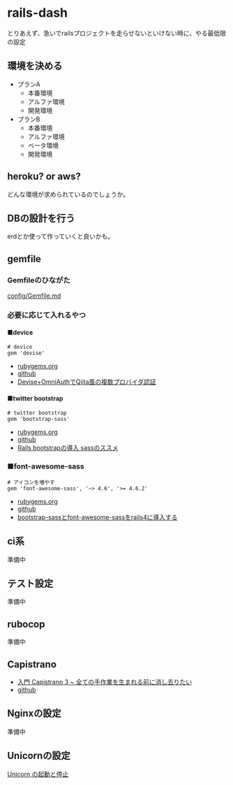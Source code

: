 # rails-dash

とりあえず、急いでrailsプロジェクトを走らせないといけない時に、やる最低限の設定

## 環境を決める

- プランA
	- 本番環境
	- アルファ環境
	- 開発環境
- プランB
	- 本番環境
	- アルファ環境
	- ベータ環境
	- 開発環境

## heroku? or aws?

どんな環境が求められているのでしょうか。

## DBの設計を行う
erdとか使って作っていくと良いかも。

## gemfile
### Gemfileのひながた
[config/Gemfile.md](https://github.com/tabunmuri/study/blob/master/config/Gemfile.md)

### 必要に応じて入れるやつ
#### ■device

```
# device
gem 'devise'
```
- [rubygems.org](https://rubygems.org/gems/devise)
- [github](https://github.com/plataformatec/devise)
- [Devise+OmniAuthでQiita風の複数プロバイダ認証](http://qiita.com/mnishiguchi/items/e15bbef61287f84b546e)

#### ■twitter bootstrap
```
# twitter bootstrap
gem 'bootstrap-sass'
```
- [rubygems.org](https://rubygems.org/gems/bootstrap-sass)
- [github](https://github.com/twbs/bootstrap-sass)
- [Rails bootstrapの導入 sassのススメ](http://qiita.com/shizuma/items/83cdadbe0a629f1f74d1)

### ■font-awesome-sass
```
# アイコンを増やす
gem 'font-awesome-sass', '~> 4.6', '>= 4.6.2'
```
- [rubygems.org](https://rubygems.org/gems/font-awesome-sass)
- [github](https://github.com/FortAwesome/font-awesome-sass)
- [bootstrap-sassとfont-awesome-sassをrails4に導入する](http://qiita.com/wantata222/items/8fe547ae9fb9616492ef)

## ci系

準備中

## テスト設定

準備中

## rubocop

準備中

## Capistrano

- [入門 Capistrano 3 ~ 全ての手作業を生まれる前に消し去りたい](http://labs.gree.jp/blog/2013/12/10084/)
- [github](https://github.com/capistrano/capistrano)

## Nginxの設定

準備中

## Unicornの設定

[Unicorn の起動と停止](http://qiita.com/py0n/items/1ced5574d57853f004d9)
